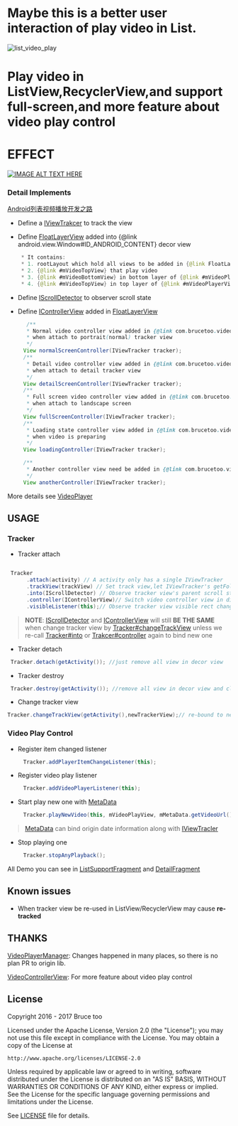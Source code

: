 # Maybe this is a better user interaction of play video in List.

 ![list_video_play](./scale.gif)

# Play video in ListView,RecyclerView,and support full-screen,and more feature about video play control

# EFFECT

[![IMAGE ALT TEXT HERE](https://img.youtube.com/vi/6-cE4g3wO5I/0.jpg)](https://www.youtube.com/watch?v=6-cE4g3wO5I)


### Detail Implements

[Android列表视频播放开发之路](http://www.jianshu.com/p/4db96418f32b)


 * Define a [IViewTrakcer](https://github.com/brucetoo/ListVideoPlay/blob/master/videoplayer/src/main/java/com/brucetoo/videoplayer/IViewTracker.java) to track the view

 * Define [FloatLayerView](https://github.com/brucetoo/ListVideoPlay/blob/master/videoplayer/src/main/java/com/brucetoo/videoplayer/FloatLayerView.java) added into {@link android.view.Window#ID_ANDROID_CONTENT} decor view

    ```java
     * It contains:
     * 1. rootLayout which hold all views to be added in {@link FloatLayerView},height must be WRAP_CONTENT
     * 2. {@link #mVideoTopView} that play video
     * 3. {@link #mVideoBottomView} in bottom layer of {@link #mVideoPlayerView}, which can be used to add some mask view...
     * 4. {@link #mVideoTopView} in top layer of {@link #mVideoPlayerView},which can add some video controller view...
    ```

 * Define [IScrollDetector](https://github.com/brucetoo/ListVideoPlay/blob/master/videoplayer/src/main/java/com/brucetoo/videoplayer/scrolldetector/IScrollDetector.java) to observer scroll state

 * Define [IControllerView](https://github.com/brucetoo/ListVideoPlay/blob/master/videoplayer/src/main/java/com/brucetoo/videoplayer/videomanage/controller/IControllerView.java) added in [FloatLayerView](!https://github.com/brucetoo/ListVideoPlay/blob/master/videoplayer/src/main/java/com/brucetoo/videoplayer/FloatLayerView.java)
  ```java
        /**
        * Normal video controller view added in {@link com.brucetoo.videoplayer.VideoTracker#mVideoTopView}
        * when attach to portrait(normal) tracker view
        */
       View normalScreenController(IViewTracker tracker);
       /**
        * Detail video controller view added in {@link com.brucetoo.videoplayer.VideoTracker#mVideoTopView}
        * when attach to detail tracker view
        */
       View detailScreenController(IViewTracker tracker);
       /**
        * Full screen video controller view added in {@link com.brucetoo.videoplayer.VideoTracker#mVideoTopView}
        * when attach to landscape screen
        */
       View fullScreenController(IViewTracker tracker);
       /**
        * Loading state controller view added in {@link com.brucetoo.videoplayer.VideoTracker#mVideoTopView}
        * when video is preparing
        */
       View loadingController(IViewTracker tracker);

       /**
        * Another controller view need be added in {@link com.brucetoo.videoplayer.VideoTracker#mVideoTopView}
        */
       View anotherController(IViewTracker tracker);

  ```

More details see [VideoPlayer](https://github.com/brucetoo/ListVideoPlay/tree/master/videoplayer/src/main/java/com/brucetoo/videoplayer)

## USAGE

### Tracker

   * Tracker attach

   ```java

    Tracker
         .attach(activity) // A activity only has a single IViewTracker
         .trackView(trackView) // Set track view,let IViewTracker's getFollowerView() can observe it scroll change
         .into(IScrollDetector) // Observe tracker view's parent scroll state change, see demo in ListScrollDetector
         .controller(IControllerView)// Switch video controller view in different scene,see demo in DefaultControllerView
         .visibleListener(this);// Observe tracker view visible rect changed in screen.
   ```
   > **NOTE**: [IScrollDetector](https://github.com/brucetoo/ListVideoPlay/blob/master/videoplayer/src/main/java/com/brucetoo/videoplayer/scrolldetector/IScrollDetector.java) and [IControllerView](https://github.com/brucetoo/ListVideoPlay/blob/master/videoplayer/src/main/java/com/brucetoo/videoplayer/videomanage/controller/IControllerView.java) will still **BE THE SAME** when change tracker view by [Tracker#changeTrackView](https://github.com/brucetoo/ListVideoPlay/blob/master/videoplayer/src/main/java/com/brucetoo/videoplayer/Tracker.java#L108)
    unless we re-call [Tracker#into](https://github.com/brucetoo/ListVideoPlay/blob/master/videoplayer/src/main/java/com/brucetoo/videoplayer/IViewTracker.java#L79) or [Trakcer#controller](https://github.com/brucetoo/ListVideoPlay/blob/master/videoplayer/src/main/java/com/brucetoo/videoplayer/IViewTracker.java#L88) again to bind new one

   * Tracker detach

   ```java
    Tracker.detach(getActivity()); //just remove all view in decor view
   ```

   * Tracker destroy

   ```java
    Tracker.destroy(getActivity()); //remove all view in decor view and clear all instanses
   ```

   * Change tracker view

   ```java
   Tracker.changeTrackView(getActivity(),newTrackerView);// re-bound to new tracker view
   ```

### Video Play Control

   * Register item changed listener

   ```java
        Tracker.addPlayerItemChangeListener(this);
   ```

   * Register video play listener

   ```java
        Tracker.addVideoPlayerListener(this);
   ```

   * Start play new one with [MetaData](https://github.com/brucetoo/ListVideoPlay/blob/master/videoplayer/src/main/java/com/brucetoo/videoplayer/videomanage/meta/MetaData.java)

   ```java
        Tracker.playNewVideo(this, mVideoPlayView, mMetaData.getVideoUrl());
   ```
   >  [MetaData](https://github.com/brucetoo/ListVideoPlay/blob/master/videoplayer/src/main/java/com/brucetoo/videoplayer/videomanage/meta/MetaData.java) can bind origin date information along with [IViewTracler](https://github.com/brucetoo/ListVideoPlay/blob/master/videoplayer/src/main/java/com/brucetoo/videoplayer/IViewTracker.java)


   * Stop playing one

   ```java
        Tracker.stopAnyPlayback();
   ```


All Demo you can see in [ListSupportFragment](https://github.com/brucetoo/ListVideoPlay/blob/master/app/src/main/java/com/brucetoo/listvideoplay/demo/ListSupportFragment.java) and [DetailFragment](https://github.com/brucetoo/ListVideoPlay/blob/master/app/src/main/java/com/brucetoo/listvideoplay/demo/DetailFragment.java)

## Known issues

   * When tracker view be re-used in ListView/RecyclerView may cause **re-tracked**

## THANKS

[VideoPlayerManager](https://github.com/danylovolokh/VideoPlayerManager): Changes happened in many places,
so there is no plan PR to origin lib.

[VideoControllerView](https://github.com/brucetoo/VideoControllerView): For more feature about video play control

## License

Copyright 2016 - 2017 Bruce too

Licensed under the Apache License, Version 2.0 (the "License");
you may not use this file except in compliance with the License.
You may obtain a copy of the License at

    http://www.apache.org/licenses/LICENSE-2.0

Unless required by applicable law or agreed to in writing, software
distributed under the License is distributed on an "AS IS" BASIS,
WITHOUT WARRANTIES OR CONDITIONS OF ANY KIND, either express or implied.
See the License for the specific language governing permissions and
limitations under the License.

See [LICENSE](LICENSE) file for details.